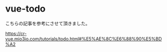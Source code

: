 # vue-todo

こちらの記事を参考にさせて頂きました。

https://cr-vue.mio3io.com/tutorials/todo.html#%E5%AE%8C%E6%88%90%E5%BD%A2
